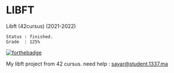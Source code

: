 # LIBFT

Libft (42cursus) (2021-2022)

	Status : finished.
	Grade  : 125%

[![forthebadge](https://forthebadge.com/images/badges/made-with-crayons.svg)](https://forthebadge.com)

My libft project from 42 cursus.
need help : sayar@student.1337.ma
